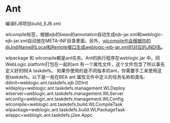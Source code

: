 # Ant

编译EJB项目build_EJB.xml


wlcompile标签，根据ejb的bean的annotation自动生成ejb-jar.xml和weblogic-ejb-jar.xml自动放在META-INF目录里面。另外，wlcompile也会根据你的@JndiName的Local和Remote接口生成weblogic-ejb-jar.xml的对应的JNDI名。


wlpackage 和 wlcompile都是ant任务。Ant的执行程序在weblogic.jar 中。同WebLogic platform打包在一起的ant 有一个属性文件，这个文件包含了所以事先定义好的BEA taskdefs。
如果你使用的是不同版本的ant，你需要手工来使用这些taskdefs。以下是一些在BEA ant 属性文件中定义的任务名称和类名:
   ddinit=weblogic.ant.taskdefs.ejb.DDInit
    wldeploy=weblogic.ant.taskdefs.management.WLDeploy
    wlserver=weblogic.ant.taskdefs.management.WLServer
    wlconfig=weblogic.ant.taskdefs.management.WLConfig
    wlcompile=weblogic.ant.taskdefs.build.WLCompileTask
    wlpackage=weblogic.ant.taskdefs.build.WLPackageTask
    wlappc=weblogic.ant.taskdefs.j2ee.Appc
